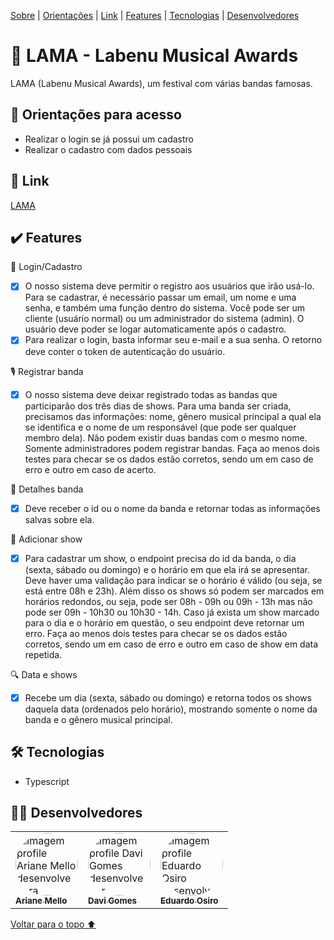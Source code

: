 <p id= "voltar">

<p>
<a href="#sobre">Sobre</a> |
<a href="#orientacoes">Orientações</a> |
<a href="#link">Link</a> |
<a href="#features">Features</a> |
<a href="#tecnologias">Tecnologias</a> |
<a href="#desenvolvedores">Desenvolvedores</a>
</p>

<h1 id="sobre">🎵 LAMA - Labenu Musical Awards</h1>

<p>LAMA (Labenu Musical Awards), um festival com várias bandas famosas.</p>

<h2 id="orientacoes">🚨 Orientações para acesso</h2>

- Realizar o login se já possui um cadastro
- Realizar o cadastro com dados pessoais

<h2 id="link">🔗 Link</h2>

<a href="https://documenter.getpostman.com/view/20351643/UzQvtk4N">LAMA</a>

<h2 id="features">✔️ Features</h2>

👤 Login/Cadastro
- [x] O nosso sistema deve permitir o registro aos usuários que irão usá-lo. Para se cadastrar, é necessário passar um email, um nome e uma senha, e também uma função dentro do sistema. Você pode ser um cliente (usuário normal) ou um administrador do sistema (admin). O usuário deve poder se logar automaticamente após o cadastro.
- [x] Para realizar o login, basta informar seu e-mail e a sua senha. O retorno deve conter o token de autenticação do usuário.

🎙 Registrar banda
- [x] O nosso sistema deve deixar registrado todas as bandas que participarão dos três dias de shows. Para uma banda ser criada, precisamos das informações: nome, gênero musical principal a qual ela se identifica e o nome de um responsável (que pode ser qualquer membro dela). Não podem existir duas bandas com o mesmo nome. Somente administradores podem registrar bandas. Faça ao menos dois testes para checar se os dados estão corretos, sendo um em caso de erro e outro em caso de acerto.

🎸 Detalhes banda
- [x] Deve receber o id ou o nome da banda e retornar todas as informações salvas sobre ela.

📅 Adicionar show
- [x] Para cadastrar um show, o endpoint precisa do id da banda, o dia (sexta, sábado ou domingo) e o horário em que ela irá se apresentar. Deve haver uma validação para indicar se o horário é válido (ou seja, se está entre 08h e 23h). Além disso os shows só podem ser marcados em horários redondos, ou seja, pode ser 08h - 09h ou 09h - 13h mas não pode ser 09h - 10h30 ou 10h30 - 14h. Caso já exista um show marcado para o dia e o horário em questão, o seu endpoint deve retornar um erro. Faça ao menos dois testes para checar se os dados estão corretos, sendo um em caso de erro e outro em caso de show em data repetida.

🔍 Data e shows
- [x] Recebe um dia (sexta, sábado ou domingo) e retorna todos os shows daquela data (ordenados pelo horário), mostrando somente o nome da banda e o gênero musical principal.
 
 <h2 id="tecnologias">🛠 Tecnologias</h2>
 
- Typescript

<h2 id="desenvolvedores">👨‍💻 Desenvolvedores</h2>
<table>          
<td><a href="https://github.com/future4code/silveira-Ariane-Mello"><img style="border-radius: 50%;" src="https://avatars.githubusercontent.com/u/98977257?s=400&u=6c7f069d8c85e34fdf6fd6f58bc0f0f989a6948e&v=4" width="100px;" alt="Imagem profile Ariane Mello desenvolvedora"/><br /><sub><b>Ariane Mello </b></sub></a><br /> 
<td><a href="https://github.com/future4code/silveira-Davi-Gomes"><img style="border-radius: 50%;" src="https://avatars.githubusercontent.com/u/98953119?v=4" width="100px;" alt="Imagem profile Davi Gomes desenvolvedor"/><br /><sub><b>Davi Gomes </b></sub></a><br /> 
<td><a href="https://github.com/future4code/silveira-Eduardo-Osiro"><img style="border-radius: 50%;" src="https://avatars.githubusercontent.com/u/98972986?v=4" width="100px;" alt="Imagem profile Eduardo Osiro desenvolvedor"/><br /><sub><b>Eduardo Osiro </b></sub></a><br />
</table>

<a href="#voltar">Voltar para o topo ⬆️</a>

